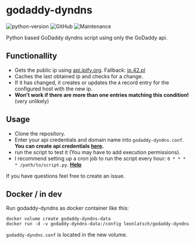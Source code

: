 # godaddy-dyndns

![python-version](https://img.shields.io/badge/python-3.7-blue)
![GitHub](https://img.shields.io/github/license/leonlatsch/godaddy-dyndns)
![Maintenance](https://img.shields.io/maintenance/yes/2019)


Python based GoDaddy dyndns script using only the GoDaddy api.

## Functionallity

- Gets the public ip using [api.ipify.org](https://api.ipify.org/?format=raw). Fallback: [ip.42.pl](http://ip.42.pl/raw)
- Caches the last obtained ip and checks for a change.
- If it has changed, it creates or updates the `A` record entry for the configured host with the new ip.
- **Won't work if there are more than one entries matching this condition!** (very unlikely)

## Usage

- Clone the repository.
- Enter your api credentials and domain name into `godaddy-dyndns.conf`. **You can create api credentials [here](https://developer.godaddy.com).**
- run the script to test it (You may have to add execution permissions).
- I recommend setting up a cron job to run the script every hour: `0 * * * * /path/to/script.py`. **[Help](https://crontab.guru)**

If you have questions feel free to create an issue.

## Docker / in dev
Run godaddy-dyndns as docker container like this:
```
docker volume create godaddy-dyndns-data
docker run -d -v godaddy-dyndns-data:/config leonlatsch/godaddy-dyndns
```

`godaddy-dyndns.conf` is located in the new volume.